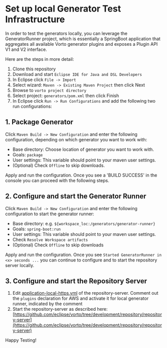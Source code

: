 # Set up local Generator Test Infrastructure

In order to test the generators locally, you can leverage the GeneratorRunner project, which is essentially a SpringBoot application that aggregates 
all available Vorto generator plugins and exposes a Plugin API V1 and V2 interface. 

Here are the steps in more detail:

1. Clone this repository
1. Download and start `Eclipse IDE for Java and DSL Developers`
1. In Eclipse click `File -> Import`
1. Select wizard: `Maven -> Existing Maven Project` then click Next
1. Browse to `vorto project directory`
1. Select project: `generators/pom.xml` then click Finish
1. In Eclipse click `Run -> Run Configurations` and add the following two run configurations:

## 1. Package Generator
Click `Maven Build -> New Configuration` and enter the following configuration, depending on which generator you want to work with: 
* Base directory: Choose location of generator you want to work with.
* Goals: `package`
* User settings: This variable should point to your maven user settings.
* (Optional) Check `Offline` to skip downloads.

Apply and run the configuration. Once you see a 'BUILD SUCCESS' in the console you can proceed with the following steps.

## 2. Configure and start the Generator Runner
Click `Maven Build -> New Configuration` and enter the following configuration to start the generator runner:
* Base directory: e.g. `${workspace_loc:/generators/generator-runner}`
* Goals: `spring-boot:run`
* User settings: This variable should point to your maven user settings.
* Check `Resolve Workspace artifacts`
* (Optional) Check `Offline` to skip downloads

Apply and run the configuration. Once you see `Started GeneratorRunner in <x> seconds ...` you can continue to configure and to start the repository server locally. 

## 3. Configure and start the Repository Server
1. Edit [application-local-https.yml](https://github.com/eclipse/vorto/blob/development/repository/repository-server/src/main/resources/application-local-https.yml "application-local-https.yml") of the repository-server. Comment out the ```plugins``` declaration for AWS and activate it for local generator runner, indicated by the comment
1.  Start the repository-server as described here: [https://github.com/eclipse/vorto/tree/development/repository/repository-server](https://github.com/eclipse/vorto/tree/development/repository/repository-server)

Happy Testing! 